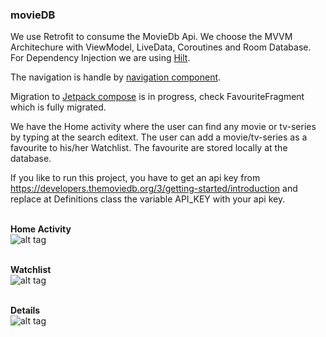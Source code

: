 ###  movieDB
We use Retrofit to consume the MovieDb Api. We choose the MVVM Architechure with ViewModel, LiveData, Coroutines and Room Database.
For Dependency Injection we are using [Hilt](https://developer.android.com/training/dependency-injection/hilt-android).

The navigation is handle by [navigation component](https://developer.android.com/guide/navigation/navigation-getting-started).

Migration to [Jetpack compose](https://developer.android.com/jetpack/compose) is in progress, check FavouriteFragment which is fully migrated. 

We have the Home activity where the user can find any movie or tv-series by typing at the search editext.
The user can add a movie/tv-series as a favourite to his/her Watchlist. The favourite are stored locally at the database.

If you like to run this project, you have to get an api key from https://developers.themoviedb.org/3/getting-started/introduction
and replace at Definitions class the variable API_KEY with your api key.

<br><b>Home Activity</b><br>
![alt tag](https://user-images.githubusercontent.com/21217572/65449578-f076bf80-de43-11e9-8ef7-e2c0fe9f99d8.png)

<br><b>Watchlist</b><br>
![alt tag](https://user-images.githubusercontent.com/21217572/65449579-f076bf80-de43-11e9-8195-e5205206d28f.png)

<br><b>Details</b><br>
![alt tag](https://user-images.githubusercontent.com/21217572/65449577-f076bf80-de43-11e9-99f0-288cd33e380c.png)
